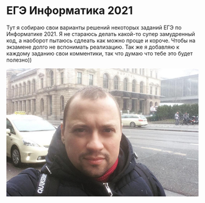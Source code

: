 # ЕГЭ Информатика 2021

Тут я собираю свои варианты решений некоторых заданий ЕГЭ по Информатике 2021.
Я не стараюсь делать какой-то супер замудренный код, а наоборот пытаюсь сдлеать как можно проще и короче. Чтобы на экзамене долго не вспонимать реализацию.
Так же я добавляю к каждому заданию свои комментики, так что думаю что тебе это будет полезно))

<img src="/дэб.jpg" />
